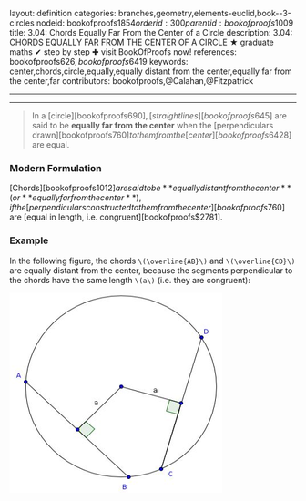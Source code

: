 layout: definition
categories: branches,geometry,elements-euclid,book--3-circles
nodeid: bookofproofs$1854
orderid: 300
parentid: bookofproofs$1009
title: 3.04: Chords Equally Far From the Center of a Circle
description: 3.04: CHORDS EQUALLY FAR FROM THE CENTER OF A CIRCLE &#9733; graduate maths &#10004; step by step &#10010; visit BookOfProofs now!
references: bookofproofs$626,bookofproofs$6419
keywords: center,chords,circle,equally,equally distant from the center,equally far from the center,far
contributors: bookofproofs,@Calahan,@Fitzpatrick

---


---



> In a [circle][bookofproofs$690], [straight lines][bookofproofs$645] are said to be **equally far from the center** when the [perpendiculars drawn][bookofproofs$760] to them from the [center][bookofproofs$6428] are equal.

### Modern Formulation

[Chords][bookofproofs$1012] are said to be **equally distant from the center** (or **equally far from the center**), if the [perpendiculars constructed to them from the center][bookofproofs$760] are [equal in length, i.e. congruent][bookofproofs$2781].
### Example

In the following figure, the chords `\(\overline{AB}\)` and `\(\overline{CD}\)` are equally distant from the center, because the segments perpendicular to the chords have the same length `\(a\)` (i.e. they are congruent): 


![chordsequallydistant_2](https://github.com/bookofproofs/bookofproofs.github.io/blob/main/_sources/_assets/images/examples/chordsequallydistant_2.jpg?raw=true)

